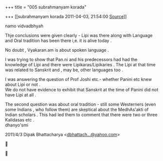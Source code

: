+++
title = "005 subrahmanyam korada"

+++
[[subrahmanyam korada	2011-04-03, 21:54:00 [Source](https://groups.google.com/g/bvparishat/c/enaWWoq6N-A)]]



namo vidvadbhyah  
  
Thje conclusions were given clearly - Lipi was there along with Language and Oral tradition has been there i,e. it is alive today .  
  
No doubt , Vyakaran.am is about spoken language .  
  
I was trying to show that Pan.ni and his predecessors had had the knowledge of Lipi and there were Lipikaras/Lipikaries . The Lipi at that time was related to Sanskrit and , may be, other languages too .  
  
I was answering the question of Prof Joshi etc.- whether Panini etc knew about Lipi or not .  
We do not have evidence to exhibit that Sanskrit at the time of Panini did not have Lipi at all .  
  
The second question was about oral tradition - still some Westerners (even some Indians , who follow them) are skeptical about the MedhAs'akti of Indian scholars . This had led them to comment that there were two or three Kalidasas etc .  
dhanyo'smi  
  
  

2011/4/3 Dipak Bhattacharya \<[dbhattach...@yahoo.com]()\>





